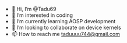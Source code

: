 - 👋 Hi, I’m @Tadu69
- 👀 I’m interested in coding
- 🌱 I’m currently learning AOSP development
- 💞️ I’m looking to collaborate on device kernels
- 📫 How to reach me taduuuu744@gmail.com

<!---
Tadu69/Tadu69 is a ✨ special ✨ repository because its `README.md` (this file) appears on your GitHub profile.
You can click the Preview link to take a look at your changes.
--->
